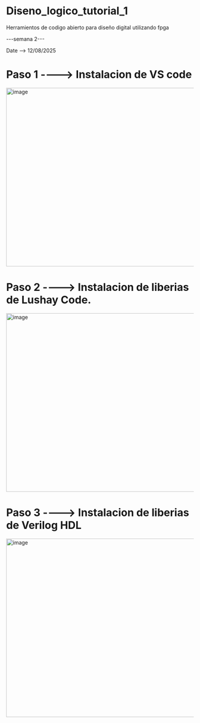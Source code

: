 # Diseno_logico_tutorial_1

Herramientos de codigo abierto para diseño digital utilizando fpga

---semana 2---

Date --> 12/08/2025


# Paso 1 ----> Instalacion de VS code

<img width="640" height="480" alt="image" src="https://github.com/user-attachments/assets/35c61694-ab98-4c33-8ead-aa086a83d917" />


# Paso 2  ----> Instalacion de liberias de Lushay Code.

<img width="640" height="480" alt="image" src="https://github.com/user-attachments/assets/757a80f9-0803-4e3f-88c4-c52f2debdea1" />

# Paso 3 ----> Instalacion de liberias de Verilog HDL

<img width="640" height="480" alt="image" src="https://github.com/user-attachments/assets/e27ed62c-3736-4ce5-83b3-62961f627ea7" />


